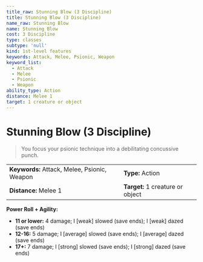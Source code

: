 ```yaml
---
title_raw: Stunning Blow (3 Discipline)
title: Stunning Blow (3 Discipline)
name_raw: Stunning Blow
name: Stunning Blow
cost: 3 Discipline
type: classes
subtype: 'null'
kind: 1st-level features
keywords: Attack, Melee, Psionic, Weapon
keyword_list:
  - Attack
  - Melee
  - Psionic
  - Weapon
ability_type: Action
distance: Melee 1
target: 1 creature or object
---
```


# Stunning Blow (3 Discipline)

> You focus your psionic technique into a debilitating concussive punch.

|                                              |                                  |
| :------------------------------------------- | :------------------------------- |
| **Keywords:** Attack, Melee, Psionic, Weapon | **Type:** Action                 |
| **Distance:** Melee 1                        | **Target:** 1 creature or object |

**Power Roll + Agility:**

- **11 or lower:** 4 damage; I \[weak\] slowed (save ends); I \[weak\] dazed (save ends)
- **12-16:** 5 damage; I \[average\] slowed (save ends); I \[average\] dazed (save ends)
- **17+:** 7 damage; I \[strong\] slowed (save ends); I \[strong\] dazed (save ends)
